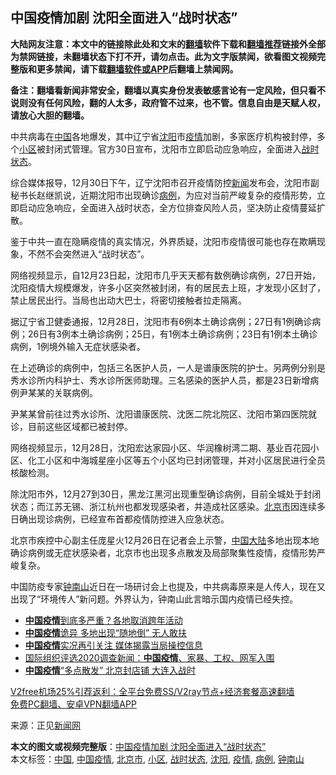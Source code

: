 <h2>中国疫情加剧 沈阳全面进入“战时状态”</h2> <p class="notice"><b>大陆网友注意：本文中的链接除此处和文末的<a href="https://github.com/bannedbook/fanqiang" >翻墙</a>软件下载和<a href="https://github.com/killgcd/justmysocks/blob/master/README.md">翻墙推荐</a>链接外全部为禁网链接，未翻墙状态下打不开，请勿点击。此为文字版禁闻，欲看图文视频完整版和更多禁闻，请下载<a href="https://github.com/bannedbook/fanqiang">翻墙软件或APP</a>后翻墙上禁闻网。</p><p>备注：翻墙看新闻非常安全，翻墙以真实身份发表敏感言论有一定风险，但只看不说则没有任何风险，翻的人太多，政府管不过来，也不管。信息自由是天赋人权，请放心大胆的翻墙。</b></p>  <div class="entry"> <p></p> <p>中共病毒在<span class='wp_keywordlink_affiliate'><a href="https://www.bannedbook.org/" title="中国" target="_blank">中国</a></span>各地爆发，其中辽宁省<a href="https://www.bannedbook.org/bnews/tag/%e6%b2%88%e9%98%b3/" class="st_tag internal_tag" rel="tag" title="标签 沈阳 下的日志">沈阳</a>市<a href="https://www.bannedbook.org/bnews/tag/%E7%96%AB%E6%83%85/" class="st_tag internal_tag" rel="tag" title="标签 疫情 下的日志">疫情</a>加剧，多家医疗机构被封停，多个<a href="https://www.bannedbook.org/bnews/tag/%E5%B0%8F%E5%8C%BA/" class="st_tag internal_tag" rel="tag" title="标签 小区 下的日志">小区</a>被封闭式管理。官方30日宣布，沈阳市立即启动应急响应，全面进入<a href="https://www.bannedbook.org/bnews/tag/%E6%88%98%E6%97%B6%E7%8A%B6%E6%80%81/" class="st_tag internal_tag" rel="tag" title="标签 战时状态 下的日志">战时状态</a>。</p> <p>综合媒体报导，12月30日下午，辽宁沈阳市召开疫情防控<span class='wp_keywordlink_affiliate'><a href="https://www.bannedbook.org/" title="新闻">新闻</a></span>发布会，沈阳市副秘书长赵继凯说，近期沈阳市出现确诊<a href="https://www.bannedbook.org/bnews/tag/%E7%97%85%E4%BE%8B/" class="st_tag internal_tag" rel="tag" title="标签 病例 下的日志">病例</a>，为应对当前严峻复杂的疫情形势，立即启动应急响应，全面进入战时状态，全方位排查风险人员，坚决防止疫情蔓延扩散。</p> <p>鉴于中共一直在隐瞒疫情的真实情况，外界质疑，沈阳市疫情很可能也存在欺瞒现象，不然不会突然进入“战时状态”。</p>  <p>网络视频显示，自12月23日起，沈阳市几乎天天都有数例确诊病例，27日开始，沈阳疫情大规模爆发，许多小区突然被封闭，有的居民去上班，才发现小区封了，禁止居民出行。当局也出动大巴士，将密切接触者拉走隔离。</p> <p>据辽宁省卫健委通报，12月28日，沈阳市有6例本土确诊病例；27日有1例确诊病例；26日有3例本土确诊病例；25日，有1例本土确诊病例；23日有1例本土确诊病例，1例境外输入无症状感染者。</p> <p>在上述确诊的病例中，包括三名医护人员，一人是谱康医院的护士。另两例分别是秀水诊所内科护士、秀水诊所医师助理。三名感染的医护人员，都是23日新增病例尹某某的关联病例。</p> <p>尹某某曾前往过秀水诊所、沈阳谱康医院、沈医二院北院区、沈阳市第四医院就诊，目前这些区域都已被封停。</p>  <p>网络视频显示，12月28日，沈阳宏达家园小区、华润橡树湾二期、基业百花园小区、化工小区和中海城星座小区等五个小区均已封闭管理，并对小区居民进行全员核酸检测。</p> <p>除沈阳市外，12月27到30日，黑龙江黑河出现重型确诊病例，目前全城处于封闭状态；而江苏无锡、浙江杭州也都发现感染者，并造成社区感染。<a href="https://www.bannedbook.org/bnews/tag/%E5%8C%97%E4%BA%AC%E5%B8%82/" class="st_tag internal_tag" rel="tag" title="标签 北京市 下的日志">北京市</a>因连续多日确出现诊病例，已经宣布首都疫情防控进入应急状态。</p> <p>北京市疾控中心副主任庞星火12月26日在记者会上示警，<a href="https://www.bannedbook.org/bnews/tag/%E4%B8%AD%E5%9B%BD/" class="st_tag internal_tag" rel="tag" title="标签 中国 下的日志">中国</a><span class='wp_keywordlink_affiliate'><a href="https://www.bannedbook.org/" title="大陆" target="_blank">大陆</a></span>多地出现本地确诊病例或无症状感染者，北京市也出现多点散发及局部聚集性疫情，疫情形势严峻复杂。</p> <p>中国防疫专家<a href="https://www.bannedbook.org/bnews/tag/%e9%92%9f%e5%8d%97%e5%b1%b1/" class="st_tag internal_tag" rel="tag" title="标签 钟南山 下的日志">钟南山</a>近日在一场研讨会上也提及，中共病毒原来是人传人，现在又出现了“环境传人”新问题。外界认为，钟南山此言暗示国内疫情已经失控。</p>  <ul class='op-related-articles' title='相关阅读'> <li><a href='https://www.bannedbook.org/bnews/bannedvideo/20201229/1456899.html' target='_blank'><b>中国疫情</b>到底多严重？各地取消跨年活动</a></li> <li><a href='https://www.bannedbook.org/bnews/cbnews/20201226/1455111.html' target='_blank'><b>中国疫情</b>诡异 多地出现“随地倒” 无人敢扶</a></li> <li><a href='https://www.bannedbook.org/bnews/ssgc/20201222/1452475.html' target='_blank'><b>中国疫情</b>实况再引关注 媒体揭露当局操控信息</a></li> <li><a href='https://www.bannedbook.org/bnews/headline/20201222/1452474.html' target='_blank'>国际组织评选2020调查新闻：<b>中国疫情</b>、家暴、工权、网军入围</a></li> <li><a href='https://www.bannedbook.org/bnews/taiwannews/20201222/1452384.html' target='_blank'><b>中国疫情</b>“多点散发” 北京封店铺 大连入战时</a></li> </ul> <p class="texttj"> <a href="https://www.bannedbook.org/forum23/topic22702.html" target="_blank">V2free机场25%引荐返利：全平台免费SS/V2ray节点+经济套餐高速翻墙</a><br/> <a href="https://github.com/bannedbook/fanqiang/wiki/%E7%A6%81%E9%97%BB%E7%BD%91%E5%AE%89%E5%8D%93%E7%BF%BB%E5%A2%99%E6%96%B0%E9%97%BBAPP" target="_blank">免费PC翻墙、安卓VPN翻墙APP</a></p><p>来源：正见<span class='wp_keywordlink_affiliate'><a href="https://www.bannedbook.org/" title="新闻网">新闻网</a></span></p><a name='sharetosocial'></a>       <div><b>本文的图文或视频完整版</b>：<a href='https://www.bannedbook.org/bnews/cbnews/20201231/1458231.html'>中国疫情加剧 沈阳全面进入“战时状态”</a></div>  </div><!--END ENTRY--> <div class="postfooter"> <div>本文标签：<a href="https://www.bannedbook.org/bnews/tag/%E4%B8%AD%E5%9B%BD/" rel="tag">中国</a>, <a href="https://www.bannedbook.org/bnews/tag/%e4%b8%ad%e5%9b%bd%e7%96%ab%e6%83%85/" rel="tag">中国疫情</a>, <a href="https://www.bannedbook.org/bnews/tag/%E5%8C%97%E4%BA%AC%E5%B8%82/" rel="tag">北京市</a>, <a href="https://www.bannedbook.org/bnews/tag/%E5%B0%8F%E5%8C%BA/" rel="tag">小区</a>, <a href="https://www.bannedbook.org/bnews/tag/%E6%88%98%E6%97%B6%E7%8A%B6%E6%80%81/" rel="tag">战时状态</a>, <a href="https://www.bannedbook.org/bnews/tag/%e6%b2%88%e9%98%b3/" rel="tag">沈阳</a>, <a href="https://www.bannedbook.org/bnews/tag/%E7%96%AB%E6%83%85/" rel="tag">疫情</a>, <a href="https://www.bannedbook.org/bnews/tag/%E7%97%85%E4%BE%8B/" rel="tag">病例</a>, <a href="https://www.bannedbook.org/bnews/tag/%e9%92%9f%e5%8d%97%e5%b1%b1/" rel="tag">钟南山</a></div>  </div><!--END POSTFOOTER--> 